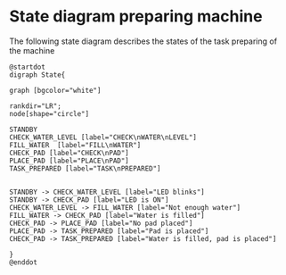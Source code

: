 # State diagram preparing machine
The following state diagram describes the states of the task preparing of the machine

```plantuml
@startdot
digraph State{

graph [bgcolor="white"] 

rankdir="LR";
node[shape="circle"]

STANDBY
CHECK_WATER_LEVEL [label="CHECK\nWATER\nLEVEL"]
FILL_WATER  [label="FILL\nWATER"]
CHECK_PAD [label="CHECK\nPAD"]
PLACE_PAD [label="PLACE\nPAD"]
TASK_PREPARED [label="TASK\nPREPARED"]

 
STANDBY -> CHECK_WATER_LEVEL [label="LED blinks"]
STANDBY -> CHECK_PAD [label="LED is ON"]   
CHECK_WATER_LEVEL -> FILL_WATER [label="Not enough water"]
FILL_WATER -> CHECK_PAD [label="Water is filled"]
CHECK_PAD -> PLACE_PAD [label="No pad placed"]
PLACE_PAD -> TASK_PREPARED [label="Pad is placed"]
CHECK_PAD -> TASK_PREPARED [label="Water is filled, pad is placed"]

}
@enddot
```